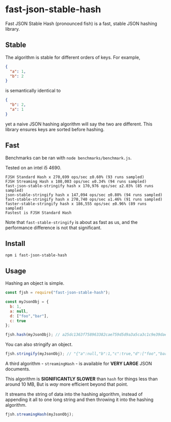 # fast-json-stable-hash

Fast JSON Stable Hash (pronounced fish) is a fast, stable JSON hashing library.

## Stable

The algorithm is stable for different orders of keys. For example,

```json
{
  "a": 1,
  "b": 2
}
```

is semantically identical to

```json
{
  "b": 2,
  "a": 1
}
```

yet a naive JSON hashing algorithm will say the two are different. This library ensures keys are sorted before hashing.

## Fast

Benchmarks can be ran with `node benchmarks/benchmark.js`.

Tested on an intel i5 4690.

```
FJSH Standard Hash x 270,699 ops/sec ±0.60% (93 runs sampled)
FJSH Streaming Hash x 108,003 ops/sec ±0.34% (94 runs sampled)
fast-json-stable-stringify hash x 170,976 ops/sec ±2.03% (85 runs sampled)
json-stable-stringify hash x 147,094 ops/sec ±0.80% (94 runs sampled)
fast-stable-stringify hash x 270,740 ops/sec ±1.46% (91 runs sampled)
faster-stable-stringify hash x 186,555 ops/sec ±0.96% (89 runs sampled)
Fastest is FJSH Standard Hash
```

Note that `fast-stable-stringify` is about as fast as us, and the performance difference is not that significant.

## Install

```npm i fast-json-stable-hash```

## Usage

Hashing an object is simple.

```js
const fjsh = require("fast-json-stable-hash");

const myJsonObj = {
  b: 1,
  a: null,
  d: ["foo","bar"],
  c: true
};

fjsh.hash(myJsonObj); // a25dc1363f758963382cae759d5d9a3a5ca3c1c9e39dae04c6436b5bf5fb2d40
```

You can also stringify an object.
```js
fjsh.stringify(myJsonObj); // "{"a":null,"b":1,"c":true,"d":["foo","bar"]}"
```

A third algorithm - `streamingHash` - is available for **VERY LARGE** JSON documents.

This algorithm is **SIGNIFICANTLY SLOWER** than `hash` for things less than around 10 MB, But is *way* more efficient beyond that point.

It streams the string of data into the hashing algorithm, instead of appending it all to one long string and then throwing it into the hashing algorithm.

```js
fjsh.streamingHash(myJsonObj);
```
